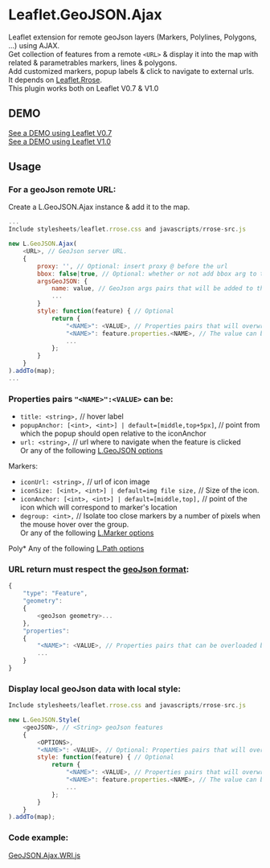 Leaflet.GeoJSON.Ajax
====================
Leaflet extension for remote geoJson layers (Markers, Polylines, Polygons, ...) using AJAX.\
Get collection of features from a remote `<URL>` & display it into the map with related & parametrables markers, lines & polygons.\
Add customized markers, popup labels & click to navigate to external urls.\
It depends on [Leaflet.Rrose](https://github.com/erictheise/rrose).\
This plugin works both on Leaflet V0.7 & V1.0

DEMO
----
[See a DEMO using Leaflet V0.7](http://dominique92.github.io/MyLeaflet/github.com/Dominique92/Leaflet.GeoJSON.Ajax/)\
[See a DEMO using Leaflet V1.0](http://dominique92.github.io/MyLeaflet/github.com/Dominique92/Leaflet.GeoJSON.Ajax/test/index-v1.0.html)

Usage
-----
### For a geoJson remote URL:
Create a L.GeoJSON.Ajax instance & add it to the map.
```javascript
...
Include stylesheets/leaflet.rrose.css and javascripts/rrose-src.js

new L.GeoJSON.Ajax(
	<URL>, // GeoJson server URL.
	{
		proxy: '', // Optional: insert proxy @ before the url
		bbox: false|true, // Optional: whether or not add bbox arg to the geoJson server URL
		argsGeoJSON: {
			name: value, // GeoJson args pairs that will be added to the url with the syntax: ?name=value&...
			...
		}
		style: function(feature) { // Optional
			return {
				"<NAME>": <VALUE>, // Properties pairs that will overwrite the geoJson flow features properties
				"<NAME>": feature.properties.<NAME>, // The value can be calculated from any geoJson property for each features.
				...
			};
		}
	}
).addTo(map);
...
```

### Properties pairs `"<NAME>":<VALUE>` can be:
* `title: <string>,` // hover label
* `popupAnchor: [<int>, <int>] | default=[middle,top+5px]`, // point from which the popup should open relative to the iconAnchor
* `url: <string>,` // url where to navigate when the feature is clicked\
Or any of the following [L.GeoJSON options](http://leafletjs.com/reference.html#geojson-options)

Markers:
* `iconUrl: <string>,` // url of icon image
* `iconSize: [<int>, <int>] | default=img file size,` // Size of the icon.
* `iconAnchor: [<int>, <int>] | default=[middle,top],` // point of the icon which will correspond to marker's location
* `degroup: <int>,` // Isolate too close markers by a number of pixels when the mouse hover over the group.\
Or any of the following [L.Marker options](http://leafletjs.com/reference.html#marker-options)

Poly*
Any of the following [L.Path options](http://leafletjs.com/reference.html#path-options)

### <geoJson> URL return must respect the [geoJson format](http://geojson.org/geojson-spec.html):
```javascript
{
	"type": "Feature",
	"geometry":
	{
		<geoJson geometry>...
	},
	"properties":
	{
		"<NAME>": <VALUE>, // Properties pairs that can be overloaded by the GeoJSON options or style
		...
	}
}
```

### Display local geoJson data with local style:
```javascript
Include stylesheets/leaflet.rrose.css and javascripts/rrose-src.js

new L.GeoJSON.Style(
	<geoJSON>, // <String> geoJson features
	{
		<OPTIONS>,
		"<NAME>": <VALUE>, // Optional: Properties pairs that will overwrite the geoJson flow features properties
		style: function(feature) { // Optional
			return {
				"<NAME>": <VALUE>, // Properties pairs that will overwrite the geoJson flow features properties
				"<NAME>": feature.properties.<NAME>, // The value can be calculated from any geoJson property for each features.
				...
			};
		}
	}
).addTo(map);
```

### Code example:
[GeoJSON.Ajax.WRI.js](https://github.com/Dominique92/Leaflet.GeoJSON.Ajax/blob/master/src/GeoJSON.Ajax.WRI.js)
